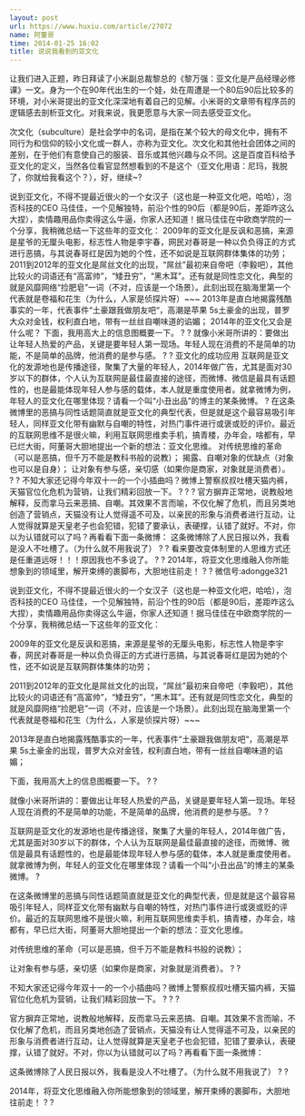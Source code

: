 ```yaml
---
layout: post
url: https://www.huxiu.com/article/27072
name: 阿董哥
time: 2014-01-25 16:02
title: 说说我看到的亚文化
---
```

让我们进入正题，昨日拜读了小米副总裁黎总的《黎万强：亚文化是产品经理必修课》一文。身为一个在90年代出生的一个娃，处在周遭是一个80后90后比较多的环境，对小米哥提出的亚文化深深地有着自己的见解。小米哥的文章带有程序员的逻辑感去剖析亚文化。对我来说，我更愿意与大家一同去感受亚文化。

次文化（subculture）是社会学中的名词，是指在某个较大的母文化中，拥有不同行为和信仰的较小文化或一群人，亦称为亚文化。次文化和其他社会团体之间的差别，在于他们有意使自己的服装、音乐或其他兴趣与众不同。这是百度百科给予亚文化的定义，当然各位看官显然想看到的不是这个（亚文化用语：尼玛，我脱了，你就给我看这个？），好，继续~?

说到亚文化，不得不提最近很火的一个女汉子（这也是一种亚文化吧，哈哈），泡否科技的CEO 马佳佳，一个见解独特，前沿个性的90后（都是90后，差距咋这么大捏），卖情趣用品你卖得这么牛逼，你家人还知道！据马佳佳在中欧商学院的一个分享，我稍微总结一下这些年的亚文化： 2009年的亚文化是反讽和恶搞，来源是星爷的无厘头电影，标志性人物是李宇春，网民对春哥是一种以负负得正的方式进行恶搞，与其说春哥红是因为她的个性，还不如说是互联网群体集体的功劳； 2011到2012年的亚文化是屌丝文化的出现，“屌丝”最初来自帝吧（李毅吧），其他比较火的词语还有“高富帅”，“矮丑穷”，“黑木耳”。还有就是同性恋文化，典型的就是风靡网络“捡肥皂”一词（不对，应该是一个场景）。此刻出现在脑海里第一个代表就是卷福和花生（为什么，人家是侦探片呀）~~~ 2013年是直白地揭露残酷事实的一年，代表事件“土豪跟我做朋友吧“，高潮是苹果 5s土豪金的出现，普罗大众对金钱，权利直白地，带有一丝丝自嘲味道的谄媚； 2014年的亚文化又会是什么呢？ 下面，我用高大上的信息图概要一下。 ? ? 就像小米哥所讲的：要做出让年轻人热爱的产品，关键是要年轻人第一现场。年轻人现在消费的不是简单的功能，不是简单的品牌，他消费的是参与感。 ? ? 亚文化的成功应用 互联网是亚文化的发源地也是传播途径，聚集了大量的年轻人，2014年做广告，尤其是面对30岁以下的群体，个人认为互联网是最佳最直接的途径，而微博、微信是最具有话题性的，也是最能体现年轻人参与感的载体，本人就是重度使用者。就拿微博为例，年轻人的亚文化在哪里体现？请看一个叫“小丑出品”的博主的某条微博。 ? 在这条微博里的恶搞与同性话题简直就是亚文化的典型代表，但是就是这个最容易吸引年轻人，同样亚文化带有幽默与自嘲的特性，对热门事件进行或褒或贬的评价。最近的互联网思维不是很火嘛，利用互联网思维卖手机，搞青楼，办年会，啥都有，早已烂大街，阿董哥大胆地提出一个新的想法：亚文化思维。 对传统思维的革命（可以是恶搞，但千万不能是教科书般的说教）； 揭露、自嘲对象的优缺点（对象也可以是自身）； 让对象有参与感，亲切感（如果你是商家，对象就是消费者）。 ? ? 不知大家还记得今年双十一的一个小插曲吗？微博上警察叔叔吐槽天猫内裤，天猫官位化危机为营销，让我们精彩回放一下。 ? ? ? 官方摒弃正常地，说教般地解释，反而拿马云来恶搞、自嘲。其效果不言而喻，不仅化解了危机，而且另类地创造了营销点，天猫没有让人觉得遥不可及，以亲民的形象与消费者进行互动，让人觉得就算是天皇老子也会犯错，犯错了要承认，表硬撑，认错了就好。不对，你以为认错就可以了吗？再看看下面一条微博： 这条微博除了人民日报以外，我看是没人不吐槽了。（为什么就不用我说了） ? ? 看来要改变体制里的人思维方式还是任重道远呀！！！原因我也不多说了。 ? ? 2014年，将亚文化思维融入你所能想象到的领域里，解开束缚的裹脚布，大胆地往前走！ ? ? 微信号:adongge321

说到亚文化，不得不提最近很火的一个女汉子（这也是一种亚文化吧，哈哈），泡否科技的CEO 马佳佳，一个见解独特，前沿个性的90后（都是90后，差距咋这么大捏），卖情趣用品你卖得这么牛逼，你家人还知道！据马佳佳在中欧商学院的一个分享，我稍微总结一下这些年的亚文化：

2009年的亚文化是反讽和恶搞，来源是星爷的无厘头电影，标志性人物是李宇春，网民对春哥是一种以负负得正的方式进行恶搞，与其说春哥红是因为她的个性，还不如说是互联网群体集体的功劳；

2011到2012年的亚文化是屌丝文化的出现，“屌丝”最初来自帝吧（李毅吧），其他比较火的词语还有“高富帅”，“矮丑穷”，“黑木耳”。还有就是同性恋文化，典型的就是风靡网络“捡肥皂”一词（不对，应该是一个场景）。此刻出现在脑海里第一个代表就是卷福和花生（为什么，人家是侦探片呀）~~~

2013年是直白地揭露残酷事实的一年，代表事件“土豪跟我做朋友吧“，高潮是苹果 5s土豪金的出现，普罗大众对金钱，权利直白地，带有一丝丝自嘲味道的谄媚；

下面，我用高大上的信息图概要一下。 ? ?

就像小米哥所讲的：要做出让年轻人热爱的产品，关键是要年轻人第一现场。年轻人现在消费的不是简单的功能，不是简单的品牌，他消费的是参与感。 ? ?

互联网是亚文化的发源地也是传播途径，聚集了大量的年轻人，2014年做广告，尤其是面对30岁以下的群体，个人认为互联网是最佳最直接的途径，而微博、微信是最具有话题性的，也是最能体现年轻人参与感的载体，本人就是重度使用者。就拿微博为例，年轻人的亚文化在哪里体现？请看一个叫“小丑出品”的博主的某条微博。 ?

在这条微博里的恶搞与同性话题简直就是亚文化的典型代表，但是就是这个最容易吸引年轻人，同样亚文化带有幽默与自嘲的特性，对热门事件进行或褒或贬的评价。最近的互联网思维不是很火嘛，利用互联网思维卖手机，搞青楼，办年会，啥都有，早已烂大街，阿董哥大胆地提出一个新的想法：亚文化思维。

对传统思维的革命（可以是恶搞，但千万不能是教科书般的说教）；

让对象有参与感，亲切感（如果你是商家，对象就是消费者）。 ? ?

不知大家还记得今年双十一的一个小插曲吗？微博上警察叔叔吐槽天猫内裤，天猫官位化危机为营销，让我们精彩回放一下。 ? ? ?

官方摒弃正常地，说教般地解释，反而拿马云来恶搞、自嘲。其效果不言而喻，不仅化解了危机，而且另类地创造了营销点，天猫没有让人觉得遥不可及，以亲民的形象与消费者进行互动，让人觉得就算是天皇老子也会犯错，犯错了要承认，表硬撑，认错了就好。不对，你以为认错就可以了吗？再看看下面一条微博：

这条微博除了人民日报以外，我看是没人不吐槽了。（为什么就不用我说了） ? ?

2014年，将亚文化思维融入你所能想象到的领域里，解开束缚的裹脚布，大胆地往前走！ ? ?

